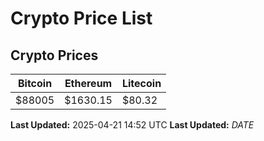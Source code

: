 # Crypto Price List

## Crypto Prices
| Bitcoin | Ethereum | Litecoin |
| ------- | -------- | -------- |
| $88005 | $1630.15 | $80.32 |
**Last Updated:** 2025-04-21 14:52 UTC
**Last Updated:** $DATE$
